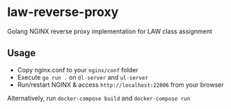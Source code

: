 # law-reverse-proxy
Golang NGINX reverse proxy implementation for LAW class assignment

## Usage
- Copy nginx.conf to your `nginx/conf` folder
- Execute `go run .` on `dl-server` and `ul-server`
- Run/restart NGINX & access `http://localhost:22006` from your browser

Alternatively, run `docker-compose build` and `docker-compose run`